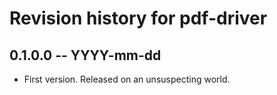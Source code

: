 # Revision history for pdf-driver

## 0.1.0.0 -- YYYY-mm-dd

* First version. Released on an unsuspecting world.
